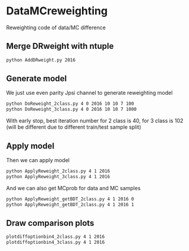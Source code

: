 # DataMCreweighting
Reweighting code of data/MC difference

## Merge DRweight with ntuple

```sh
python AddDRweight.py 2016
```

## Generate model

We just use even parity Jpsi channel to generate reweighting model

```sh
python DoReweight_2class.py 4 0 2016 10 10 7 100
python DoReweight_3class.py 4 0 2016 10 10 7 1000
```
With early stop, best iteration number for 2 class is 40, for 3 class is 102 (will be different due to different train/test sample split)

## Apply model

Then we can apply model

```sh
python ApplyReweight_2class.py 4 1 2016
python ApplyReweight_3class.py 4 1 2016
```

And we can also get MCprob for data and MC samples
```sh
python ApplyReweight_getBDT_2class.py 4 1 2016 0
python ApplyReweight_getBDT_2class.py 4 1 2016 1
```

## Draw comparison plots
```sh
plotdiffoptionbin4_2class.py 4 1 2016
plotdiffoptionbin4_3class.py 4 1 2016
```




